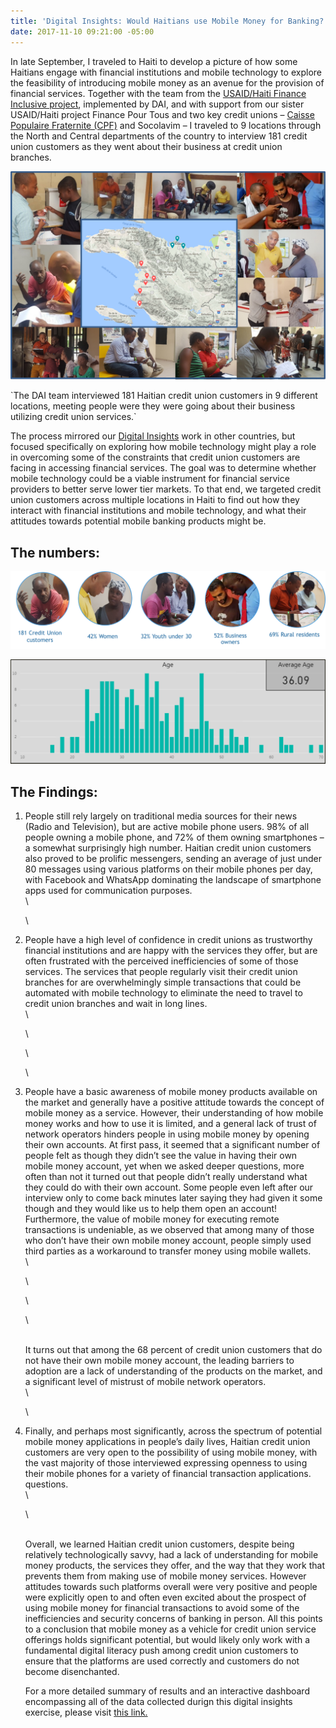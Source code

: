 ```yaml
---
title: 'Digital Insights: Would Haitians use Mobile Money for Banking?'
date: 2017-11-10 09:21:00 -05:00
---
```


In late September, I traveled to Haiti to develop a picture of how some Haitians engage with financial institutions and mobile technology to explore the feasibility of introducing mobile money as an avenue for the provision of financial services. Together with the team from the [USAID/Haiti Finance Inclusive project](https://www.dai.com/our-work/projects/haiti-finance-inclusive-fininc), implemented by DAI, and with support from our sister USAID/Haiti project Finance Pour Tous and two key credit unions – [Caisse Populaire Fraternite (CPF)](https://www.facebook.com/CPFRATERNITE/) and Socolavim – I traveled to 9 locations through the North and Central departments of the country to interview 181 credit union customers as they went about their business at credit union branches.

<!--more-->

![photo.png](/uploads/photo.png)

\`The DAI team interviewed 181 Haitian credit union customers in 9 different locations, meeting people were they were going about their business utilizing credit union services.\`

The process mirrored our [Digital Insights](https://dai-global-digital.com/tags/?tag=digital-insights) work in other countries, but focused specifically on exploring how mobile technology might play a role in overcoming some of the constraints that credit union customers are facing in accessing financial services. The goal was to determine whether mobile technology could be a viable instrument for financial service providers to better serve lower tier markets. To that end, we targeted credit union customers across multiple locations in Haiti to find out how they interact with financial institutions and mobile technology, and what their attitudes towards potential mobile banking products might be.

## The numbers:

![numbers.png](/uploads/numbers.png)

![avg age-57a6a6.png](/uploads/avg%20age-57a6a6.png)

## The Findings:

1. People still rely largely on traditional media sources for their news (Radio and Television), but are active mobile phone users. 98% of all people owning a mobile phone, and 72% of them owning smartphones – a somewhat surprisingly high number. Haitian credit union customers also proved to be prolific messengers, sending an average of just under 80 messages using various platforms on their mobile phones per day, with Facebook and WhatsApp dominating the landscape of smartphone apps used for communication purposes.\
   \
   <script id="infogram_0_88ca6b05-89a9-4b1b-9c58-fbc6491168dc" title="Haiti Mobile Phone Data" src="https://e.infogram.com/js/dist/embed.js?hvq" type="text/javascript"></script>\

2. People have a high level of confidence in credit unions as trustworthy financial institutions and are happy with the services they offer, but are often frustrated with the perceived inefficiencies of some of those services. The services that people regularly visit their credit union branches for are overwhelmingly simple transactions that could be automated with mobile technology to eliminate the need to travel to credit union branches and wait in long lines. \
   \
   <script id="infogram_0_614957aa-23e0-4d92-83c4-939587fa0342" title="Haiti Credit Union Satisfaction" src="https://e.infogram.com/js/dist/embed.js?prM" type="text/javascript"></script>\
   \
   <script id="infogram_0_0d5cb8bc-b4a8-4ee9-814b-032632ada8b4" title="" src="https://e.infogram.com/js/dist/embed.js?Rsy" type="text/javascript"></script>\

3. People have a basic awareness of mobile money products available on the market and generally have a positive attitude towards the concept of mobile money as a service. However, their understanding of how mobile money works and how to use it is limited, and a general lack of trust of network operators hinders people in using mobile money by opening their own accounts. At first pass, it seemed that a significant number of people felt as though they didn’t see the value in having their own mobile money account, yet when we asked deeper questions, more often than not it turned out that people didn’t really understand what they could do with their own account. Some people even left after our interview only to come back minutes later saying they had given it some though and they would like us to help them open an account! Furthermore, the value of mobile money for executing remote transactions is undeniable, as we observed that among many of those who don’t have their own mobile money account, people simply used third parties as a workaround to transfer money using mobile wallets.\
   \
   <script id="infogram_0_e405790f-0392-4bd8-99aa-4a699a10d021" title="Haiti Mobile Money Awareness" src="https://e.infogram.com/js/dist/embed.js?bpS" type="text/javascript"></script>\
   \
   <script id="infogram_0_131e8712-e9bd-4e55-a63d-1109da8f756a" title="Haiti Mobile Money advantages" src="https://e.infogram.com/js/dist/embed.js?F75" type="text/javascript"></script>\
   \
   It turns out that among the 68 percent of credit union customers that do not have their own mobile money account, the leading barriers to adoption are a lack of understanding of the products on the market, and a significant level of mistrust of mobile network operators.\
   \
   <script id="infogram_0_3ed6d83e-8947-48ef-90a3-2d10d1481b6f" title="Why don&amp;amp;#39;t you open a mobile money account?" src="https://e.infogram.com/js/dist/embed.js?2AM" type="text/javascript"></script>\

4. Finally, and perhaps most significantly, across the spectrum of potential mobile money applications in people’s daily lives, Haitian credit union customers are very open to the possibility of using mobile money, with the vast majority of those interviewed expressing openness to using their mobile phones for a variety of financial transaction applications. questions.\
   \
   <script id="infogram_0_668201ed-9d2a-4894-bee2-7be654a0c468" title="" src="https://e.infogram.com/js/dist/embed.js?x0N" type="text/javascript"></script>\
   \
   Overall, we learned Haitian credit union customers, despite being relatively technologically savvy, had a lack of understanding for mobile money products, the services they offer, and the way that they work that prevents them from making use of mobile money services. However attitudes towards such platforms overall were very positive and people were explicitly open to and often even excited about the prospect of using mobile money for financial transactions to avoid some of the inefficiencies and security concerns of banking in person. All this points to a conclusion that mobile money as a vehicle for credit union service offerings holds significant potential, but would likely only work with a fundamental digital literacy push among credit union customers to ensure that the platforms are used correctly and customers do not become disenchanted.

   For a more detailed summary of results and an interactive dashboard encompassing all of the data collected durign this digital insights exercise, please visit [this link.](https://app.powerbi.com/view?r=eyJrIjoiNTM4OTE5ODItZDc5Ny00NmFkLWE1ZWEtMjBiZmQ5NjRkMDE0IiwidCI6IjcxMDcxMTNkLWUyMGItNGMyMC1hNGNlLTU1M2NhYmJmNjg2ZCIsImMiOjN9)
